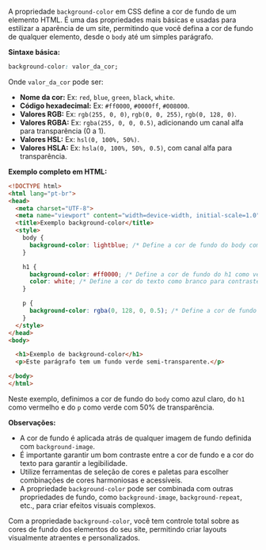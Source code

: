 A propriedade `background-color` em CSS define a cor de fundo de um elemento HTML. É uma das propriedades mais básicas e usadas para estilizar a aparência de um site, permitindo que você defina a cor de fundo de qualquer elemento, desde o `body` até um simples parágrafo.

**Sintaxe básica:**

```css
background-color: valor_da_cor;
```

Onde `valor_da_cor` pode ser:

* **Nome da cor:**  Ex: `red`, `blue`, `green`, `black`, `white`.
* **Código hexadecimal:** Ex: `#ff0000`, `#0000ff`, `#008000`.
* **Valores RGB:** Ex: `rgb(255, 0, 0)`, `rgb(0, 0, 255)`, `rgb(0, 128, 0)`.
* **Valores RGBA:** Ex: `rgba(255, 0, 0, 0.5)`, adicionando um canal alfa para transparência (0 a 1).
* **Valores HSL:** Ex: `hsl(0, 100%, 50%)`.
* **Valores HSLA:** Ex: `hsla(0, 100%, 50%, 0.5)`, com canal alfa para transparência.

**Exemplo completo em HTML:**

```html
<!DOCTYPE html>
<html lang="pt-br">
<head>
  <meta charset="UTF-8">
  <meta name="viewport" content="width=device-width, initial-scale=1.0">
  <title>Exemplo background-color</title>
  <style>
    body {
      background-color: lightblue; /* Define a cor de fundo do body como azul claro */
    }

    h1 {
      background-color: #ff0000; /* Define a cor de fundo do h1 como vermelho (hexadecimal) */
      color: white; /* Define a cor do texto como branco para contraste */
    }

    p {
      background-color: rgba(0, 128, 0, 0.5); /* Define a cor de fundo do p como verde com 50% de transparência */
    }
  </style>
</head>
<body>

  <h1>Exemplo de background-color</h1>
  <p>Este parágrafo tem um fundo verde semi-transparente.</p>

</body>
</html>
```

Neste exemplo, definimos a cor de fundo do `body` como azul claro, do `h1` como vermelho e do `p` como verde com 50% de transparência.

**Observações:**

* A cor de fundo é aplicada atrás de qualquer imagem de fundo definida com `background-image`.
* É importante garantir um bom contraste entre a cor de fundo e a cor do texto para garantir a legibilidade.
* Utilize ferramentas de seleção de cores e paletas para escolher combinações de cores harmoniosas e acessíveis.
* A propriedade `background-color` pode ser combinada com outras propriedades de fundo, como `background-image`, `background-repeat`, etc., para criar efeitos visuais complexos.

Com a propriedade `background-color`, você tem controle total sobre as cores de fundo dos elementos do seu site, permitindo criar layouts visualmente atraentes e personalizados.
